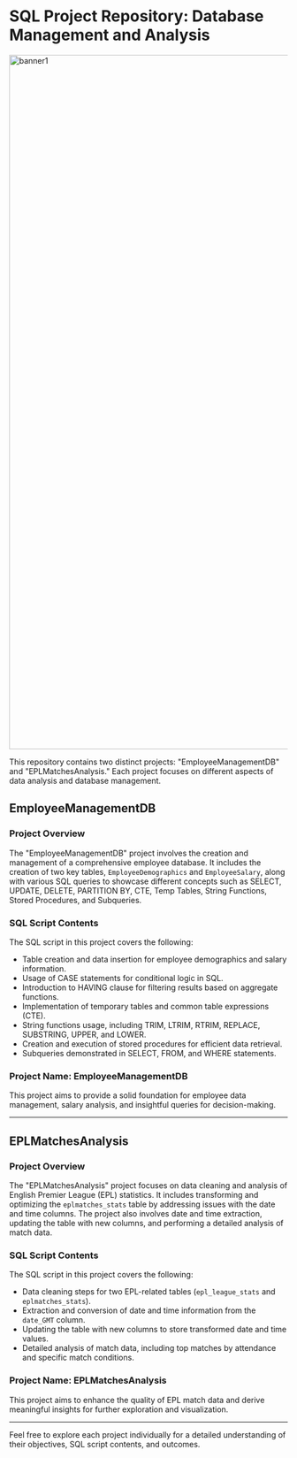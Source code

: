 # SQL Project Repository: Database Management and Analysis 

<img width="1256" alt="banner1" src="https://github.com/massivedesigns/images-in-readme/assets/42479736/ca981244-6b59-4f81-bf5c-88ad93323883">

This repository contains two distinct projects: "EmployeeManagementDB" and "EPLMatchesAnalysis." Each project focuses on different aspects of data analysis and database management.

## EmployeeManagementDB

### Project Overview

The "EmployeeManagementDB" project involves the creation and management of a comprehensive employee database. It includes the creation of two key tables, `EmployeeDemographics` and `EmployeeSalary`, along with various SQL queries to showcase different concepts such as SELECT, UPDATE, DELETE, PARTITION BY, CTE, Temp Tables, String Functions, Stored Procedures, and Subqueries.

### SQL Script Contents

The SQL script in this project covers the following:

- Table creation and data insertion for employee demographics and salary information.
- Usage of CASE statements for conditional logic in SQL.
- Introduction to HAVING clause for filtering results based on aggregate functions.
- Implementation of temporary tables and common table expressions (CTE).
- String functions usage, including TRIM, LTRIM, RTRIM, REPLACE, SUBSTRING, UPPER, and LOWER.
- Creation and execution of stored procedures for efficient data retrieval.
- Subqueries demonstrated in SELECT, FROM, and WHERE statements.

### Project Name: EmployeeManagementDB

This project aims to provide a solid foundation for employee data management, salary analysis, and insightful queries for decision-making.

---

## EPLMatchesAnalysis

### Project Overview

The "EPLMatchesAnalysis" project focuses on data cleaning and analysis of English Premier League (EPL) statistics. It includes transforming and optimizing the `eplmatches_stats` table by addressing issues with the date and time columns. The project also involves date and time extraction, updating the table with new columns, and performing a detailed analysis of match data.

### SQL Script Contents

The SQL script in this project covers the following:

- Data cleaning steps for two EPL-related tables (`epl_league_stats` and `eplmatches_stats`).
- Extraction and conversion of date and time information from the `date_GMT` column.
- Updating the table with new columns to store transformed date and time values.
- Detailed analysis of match data, including top matches by attendance and specific match conditions.

### Project Name: EPLMatchesAnalysis

This project aims to enhance the quality of EPL match data and derive meaningful insights for further exploration and visualization.

---

Feel free to explore each project individually for a detailed understanding of their objectives, SQL script contents, and outcomes.
